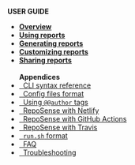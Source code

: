 <navigation>

<span class="lead">****USER GUIDE****</span>

* [**Overview**]({{baseUrl}}/ug/index.html)
* [**Using reports**]({{baseUrl}}/ug/usingReports.html)
* [**Generating reports**]({{baseUrl}}/ug/generatingReports.html)
* [**Customizing reports**]({{baseUrl}}/ug/customizingReports.html)
* [**Sharing reports**]({{baseUrl}}/ug/sharingReports.html)
<br><br>
**Appendices**<br>
* [&nbsp;&nbsp;CLI syntax reference]({{baseUrl}}/ug/cli.html)
* [&nbsp;&nbsp;Config files format]({{baseUrl}}/ug/configFiles.html)
* [&nbsp;&nbsp;Using `@@author` tags]({{baseUrl}}/ug/usingAuthorTags.html)
* [&nbsp;&nbsp;RepoSense with Netlify]({{baseUrl}}/ug/withNetlify.html)
* [&nbsp;&nbsp;RepoSense with GitHub Actions]({{baseUrl}}/ug/withGithubActions.html)
* [&nbsp;&nbsp;RepoSense with Travis]({{baseUrl}}/ug/withTravis.html)
* [&nbsp;&nbsp;`run.sh` format]({{baseUrl}}/ug/runSh.html)
* [&nbsp;&nbsp;FAQ]({{baseUrl}}/ug/faq.html)
* [&nbsp;&nbsp;Troubleshooting]({{baseUrl}}/ug/troubleshooting.html)

</navigation>
